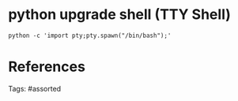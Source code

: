 # python upgrade shell (TTY Shell)
```
python -c 'import pty;pty.spawn("/bin/bash");' 
```

# References

Tags:
    #assorted
